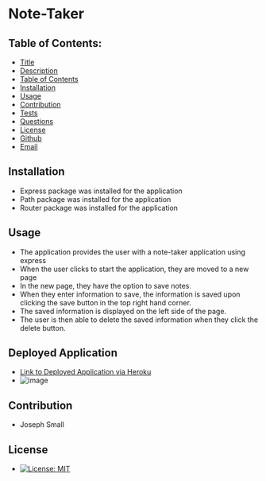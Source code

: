 # Note-Taker
## Table of Contents:
* [Title](#Note-Taker)
* [Description](#Description)
* [Table of Contents](#TableofContents)
* [Installation](#Installation)
* [Usage](#Usage)
* [Contribution](#Contribution)
* [Tests](#Tests)
* [Questions](#Questions)
* [License](#License)
* [Github](#Github)
* [Email](#Email)

## Installation 
- Express package was installed for the application
- Path package was installed for the application
- Router package was installed for the application

## Usage
  - The application provides the user with a note-taker application using express
  -  When the user clicks to start the application, they are moved to a new page
  -  In the new page, they have the option to save notes.
  -  When they enter information to save, the information is saved upon clicking the save button in the top right hand corner.
  -  The saved information is displayed on the left side of the page.
  -  The user is then able to delete the saved information when they click the delete button.
## Deployed Application
- [Link to Deployed Application via Heroku](https://noter-taker-express.herokuapp.com/)
- ![image](https://user-images.githubusercontent.com/63420051/115491604-4123e980-a22e-11eb-9c55-55af5f55a630.png)
## Contribution 
  - Joseph Small
## License 
  - [![License: MIT](https://img.shields.io/badge/License-MIT-yellow.svg)](https://opensource.org/licenses/MIT)
